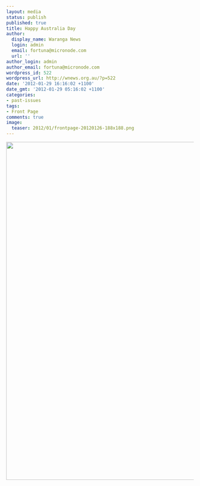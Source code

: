 ```yaml
---
layout: media
status: publish
published: true
title: Happy Australia Day
author:
  display_name: Waranga News
  login: admin
  email: fortuna@micronode.com
  url: ''
author_login: admin
author_email: fortuna@micronode.com
wordpress_id: 522
wordpress_url: http://wnews.org.au/?p=522
date: '2012-01-29 16:16:02 +1100'
date_gmt: '2012-01-29 05:16:02 +1100'
categories:
- past-issues
tags:
- Front Page
comments: true
image:
  teaser: 2012/01/frontpage-20120126-188x188.png
---
```


<a href="{{ site.url }}/images/2012/01/frontpage-20120126.pdf"><img class="alignnone size-full wp-image-519" title="Front Page - 26 January, 2012" src="{{ site.url }}/images/2012/01/frontpage-20120126.png" alt="" width="624" height="907" /></a>
